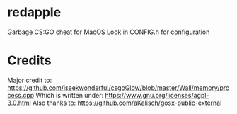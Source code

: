 # redapple
Garbage CS:GO cheat for MacOS
Look in CONFIG.h for configuration

# Credits
Major credit to: https://github.com/iseekwonderful/csgoGlow/blob/master/Wall/memory/process.cpp
Which is written under: https://www.gnu.org/licenses/agpl-3.0.html
Also thanks to: https://github.com/aKalisch/gosx-public-external
